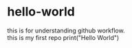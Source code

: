 # hello-world
this is for understanding github workflow.<br>
this is my first repo
print("Hello World")
